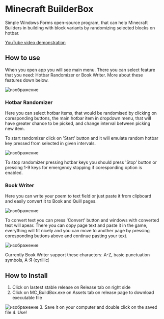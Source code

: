 # Minecraft BuilderBox
Simple Windows Forms open-source program, that can help Minecraft Builders in building with block variants by randomizing selected blocks on hotbar.

[YouTube video demonstration](https://www.youtube.com/watch?v=6OmH4hCIxns)

## How to use
When you open app you will see main menu. There you can select feature that you need: Hotbar Randomizer or Book Writer. More about these features down below.

![изображение](https://user-images.githubusercontent.com/46106832/111867249-fbf56900-899c-11eb-8df2-d699902d0d49.png)

### Hotbar Randomizer
Here you can select hotbar items, that would be randomised by clicking on coresponding buttons, the main hotbar item in dropdown menu, that will have greater chance to be picked, and change interval between picking new item.

To start randomizer click on 'Start' button and it will emulate random hotbar key pressed from selected in given intervals.

![изображение](https://user-images.githubusercontent.com/46106832/111867215-cd778e00-899c-11eb-8d03-b7ef5a1e1b1a.png)

To stop randomizer pressing hotbar keys you should press 'Stop' button or pressing 1-9 keys for emergency stopping if coresponding option is enabled.

### Book Writer
Here you can write your poem to text field or just paste it from clipboard and easily convert it to Book and Quill pages. 

![изображение](https://user-images.githubusercontent.com/46106832/111867299-42e35e80-899d-11eb-91e0-9480f5ce0dc1.png)

To convert text you can press 'Convert' button and windows with converted text will apear. There you can copy page text and paste it in the game, everything will fit nicely and you can move to another page by pressing coresponding buttons above and continue pasting your text.

![изображение](https://user-images.githubusercontent.com/46106832/111867295-424ac800-899d-11eb-9827-99ce5c5bbfb2.png)

Currently Book Writer support these characters: A-Z, basic punctuation symbols, А-Я (cyrillic)

## How to Install
1. Click on lastest stable release on Release tab on right side 
2. Click on MC_BuildBox.exe on Assets tab on release page to download executable file

![изображение](https://user-images.githubusercontent.com/46106832/110325776-f5ccc780-8041-11eb-82b4-fced5d3f416c.png)
3. Save it on your computer and double click on the saved file
4. Use!
